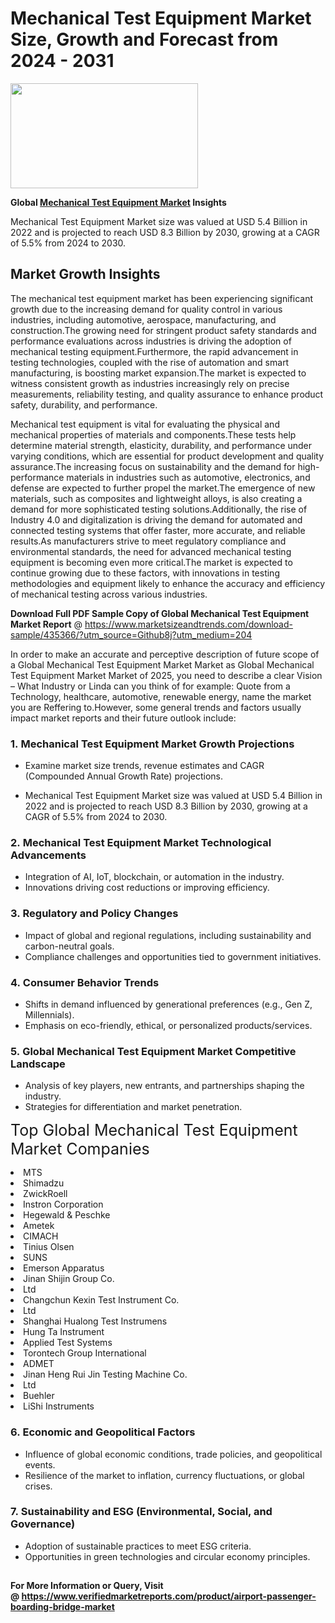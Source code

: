 <H1>Mechanical Test Equipment Market Size, Growth and Forecast from 2024 - 2031</H1><img class="aligncenter size-medium wp-image-584254" src="https://thirdeyenews.in/wp-content/uploads/2024/09/Global-Market-Research-300x168.jpeg" alt="" width="300" height="168" /><p><strong>Global&nbsp;<a href="https://www.marketsizeandtrends.com/download-sample/435366/?utm_source=Github8j?utm_medium=204">Mechanical Test Equipment Market</a> Insights</strong></p><p>Mechanical Test Equipment Market size was valued at USD 5.4 Billion in 2022 and is projected to reach USD 8.3 Billion by 2030, growing at a CAGR of 5.5% from 2024 to 2030.</p><p><h2>Market Growth Insights</h2> <p>The mechanical test equipment market has been experiencing significant growth due to the increasing demand for quality control in various industries, including automotive, aerospace, manufacturing, and construction.The growing need for stringent product safety standards and performance evaluations across industries is driving the adoption of mechanical testing equipment.Furthermore, the rapid advancement in testing technologies, coupled with the rise of automation and smart manufacturing, is boosting market expansion.The market is expected to witness consistent growth as industries increasingly rely on precise measurements, reliability testing, and quality assurance to enhance product safety, durability, and performance.</p> <p>Mechanical test equipment is vital for evaluating the physical and mechanical properties of materials and components.These tests help determine material strength, elasticity, durability, and performance under varying conditions, which are essential for product development and quality assurance.The increasing focus on sustainability and the demand for high-performance materials in industries such as automotive, electronics, and defense are expected to further propel the market.The emergence of new materials, such as composites and lightweight alloys, is also creating a demand for more sophisticated testing solutions.Additionally, the rise of Industry 4.0 and digitalization is driving the demand for automated and connected testing systems that offer faster, more accurate, and reliable results.As manufacturers strive to meet regulatory compliance and environmental standards, the need for advanced mechanical testing equipment is becoming even more critical.The market is expected to continue growing due to these factors, with innovations in testing methodologies and equipment likely to enhance the accuracy and efficiency of mechanical testing across various industries.</p> <p><span class=""><strong>Download Full PDF Sample Copy of Global Mechanical Test Equipment Market Report</strong> @ <a href="https://www.marketsizeandtrends.com/download-sample/435366/?utm_source=Github8j?utm_medium=204" target="_blank">https://www.marketsizeandtrends.com/download-sample/435366/?utm_source=Github8j?utm_medium=204</a></span></p><p>In order to make an accurate and perceptive description of future scope of a Global&nbsp;Mechanical Test Equipment Market Market as Global&nbsp;Mechanical Test Equipment Market Market of 2025, you need to describe a clear Vision &ndash; What Industry or Linda can you think of for example: Quote from a Technology, healthcare, automotive, renewable energy, name the market you are Reffering to.However, some general trends and factors usually impact market reports and their future outlook include:</p><h3>1.&nbsp;<strong>Mechanical Test Equipment Market Growth Projections</strong></h3><ul><li>Examine market size trends, revenue estimates and CAGR (Compounded Annual Growth Rate) projections.</li><li><p>Mechanical Test Equipment Market size was valued at USD 5.4 Billion in 2022 and is projected to reach USD 8.3 Billion by 2030, growing at a CAGR of 5.5% from 2024 to 2030.</p></li></ul><h3>2.&nbsp;<strong>Mechanical Test Equipment Market Technological Advancements</strong></h3><ul><li>Integration of AI, IoT, blockchain, or automation in the industry.</li><li>Innovations driving cost reductions or improving efficiency.</li></ul><h3>3.&nbsp;<strong>Regulatory and Policy Changes</strong></h3><ul><li>Impact of global and regional regulations, including sustainability and carbon-neutral goals.</li><li>Compliance challenges and opportunities tied to government initiatives.</li></ul><h3>4.&nbsp;<strong>Consumer Behavior Trends</strong></h3><ul><li>Shifts in demand influenced by generational preferences (e.g., Gen Z, Millennials).</li><li>Emphasis on eco-friendly, ethical, or personalized products/services.</li></ul><h3>5.&nbsp;<strong>Global Mechanical Test Equipment Market Competitive Landscape</strong></h3><ul><li>Analysis of key players, new entrants, and partnerships shaping the industry.</li><li>Strategies for differentiation and market penetration.</li></ul><p data-pm-slice="1 1 []"><span style="color: inherit; font-family: inherit; font-size: 25px;">Top Global Mechanical Test Equipment Market Companies</span></p><div class="" data-test-id=""><p><li>MTS</li><li> Shimadzu</li><li> ZwickRoell</li><li> Instron Corporation</li><li> Hegewald & Peschke</li><li> Ametek</li><li> CIMACH</li><li> Tinius Olsen</li><li> SUNS</li><li> Emerson Apparatus</li><li> Jinan Shijin Group Co.</li><li> Ltd</li><li> Changchun Kexin Test Instrument Co.</li><li> Ltd</li><li> Shanghai Hualong Test Instrumens</li><li> Hung Ta Instrument</li><li> Applied Test Systems</li><li> Torontech Group International</li><li> ADMET</li><li> Jinan Heng Rui Jin Testing Machine Co.</li><li> Ltd</li><li> Buehler</li><li> LiShi Instruments</li></p></div><h3>6.&nbsp;<strong>Economic and Geopolitical Factors</strong></h3><ul><li>Influence of global economic conditions, trade policies, and geopolitical events.</li><li>Resilience of the market to inflation, currency fluctuations, or global crises.</li></ul><h3>7.&nbsp;<strong>Sustainability and ESG (Environmental, Social, and Governance)</strong></h3><ul><li>Adoption of sustainable practices to meet ESG criteria.</li><li>Opportunities in green technologies and circular economy principles.</li></ul><h2><strong style="font-size: 14px;">For More Information or Query, Visit @&nbsp;</strong><a style="background-color: #ffffff; font-size: 14px;" href="https://www.marketsizeandtrends.com/report/mechanical-test-equipment-market/" target="_blank">https://www.verifiedmarketreports.com/product/airport-passenger-boarding-bridge-market</a></h2>